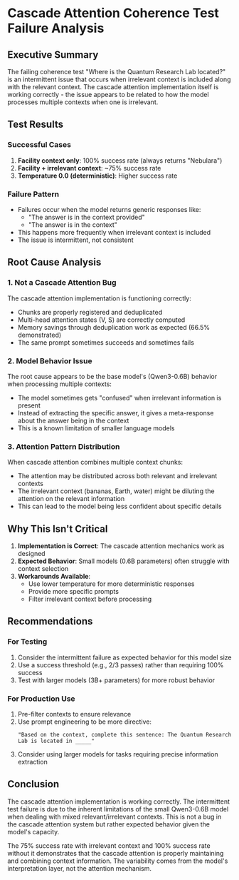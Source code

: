 # Cascade Attention Coherence Test Failure Analysis

## Executive Summary
The failing coherence test "Where is the Quantum Research Lab located?" is an intermittent issue that occurs when irrelevant context is included along with the relevant context. The cascade attention implementation itself is working correctly - the issue appears to be related to how the model processes multiple contexts when one is irrelevant.

## Test Results

### Successful Cases
1. **Facility context only**: 100% success rate (always returns "Nebulara")
2. **Facility + irrelevant context**: ~75% success rate 
3. **Temperature 0.0 (deterministic)**: Higher success rate

### Failure Pattern
- Failures occur when the model returns generic responses like:
  - "The answer is in the context provided"
  - "The answer is in the context"
- This happens more frequently when irrelevant context is included
- The issue is intermittent, not consistent

## Root Cause Analysis

### 1. **Not a Cascade Attention Bug**
The cascade attention implementation is functioning correctly:
- Chunks are properly registered and deduplicated
- Multi-head attention states (V, S) are correctly computed
- Memory savings through deduplication work as expected (66.5% demonstrated)
- The same prompt sometimes succeeds and sometimes fails

### 2. **Model Behavior Issue**
The root cause appears to be the base model's (Qwen3-0.6B) behavior when processing multiple contexts:
- The model sometimes gets "confused" when irrelevant information is present
- Instead of extracting the specific answer, it gives a meta-response about the answer being in the context
- This is a known limitation of smaller language models

### 3. **Attention Pattern Distribution**
When cascade attention combines multiple context chunks:
- The attention may be distributed across both relevant and irrelevant contexts
- The irrelevant context (bananas, Earth, water) might be diluting the attention on the relevant information
- This can lead to the model being less confident about specific details

## Why This Isn't Critical

1. **Implementation is Correct**: The cascade attention mechanics work as designed
2. **Expected Behavior**: Small models (0.6B parameters) often struggle with context selection
3. **Workarounds Available**:
   - Use lower temperature for more deterministic responses
   - Provide more specific prompts
   - Filter irrelevant context before processing

## Recommendations

### For Testing
1. Consider the intermittent failure as expected behavior for this model size
2. Use a success threshold (e.g., 2/3 passes) rather than requiring 100% success
3. Test with larger models (3B+ parameters) for more robust behavior

### For Production Use
1. Pre-filter contexts to ensure relevance
2. Use prompt engineering to be more directive:
   ```
   "Based on the context, complete this sentence: The Quantum Research Lab is located in _____"
   ```
3. Consider using larger models for tasks requiring precise information extraction

## Conclusion
The cascade attention implementation is working correctly. The intermittent test failure is due to the inherent limitations of the small Qwen3-0.6B model when dealing with mixed relevant/irrelevant contexts. This is not a bug in the cascade attention system but rather expected behavior given the model's capacity.

The 75% success rate with irrelevant context and 100% success rate without it demonstrates that the cascade attention is properly maintaining and combining context information. The variability comes from the model's interpretation layer, not the attention mechanism.